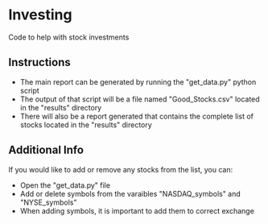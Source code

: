 # Investing
Code to help with stock investments

## Instructions
* The main report can be generated by running the "get_data.py" python script
* The output of that script will be a file named "Good_Stocks.csv" located in the "results" directory
* There will also be a report generated that contains the complete list of stocks located in the "results" directory

## Additional Info
If you would like to add or remove any stocks from the list, you can:
* Open the "get_data.py" file
* Add or delete symbols from the varaibles "NASDAQ_symbols" and "NYSE_symbols"
* When adding symbols, it is important to add them to correct exchange
